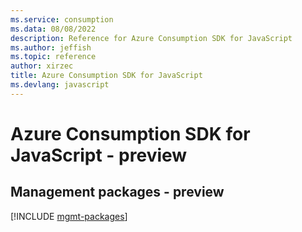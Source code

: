 ```yaml
---
ms.service: consumption
ms.data: 08/08/2022
description: Reference for Azure Consumption SDK for JavaScript
ms.author: jeffish
ms.topic: reference
author: xirzec
title: Azure Consumption SDK for JavaScript
ms.devlang: javascript
---
```

# Azure Consumption SDK for JavaScript - preview

## Management packages - preview
[!INCLUDE [mgmt-packages](consumption-mgmt-index.md)]
